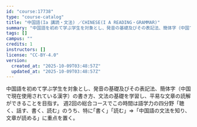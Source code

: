 ```yaml
---
id: "course:17738"
type: "course-catalog"
title: "中国語(Ia 講読・文法) ／CHINESE(I A READING・GRAMMAR)"
summary: "中国語を初めて学ぶ学生を対象とし、発音の基礎及びその表記法、簡体字（中国で現在使用されている漢字）の書き方、文法の基礎を学習し、平易な文章の読解ができることを目指す。 週2回の総合コースでこの時間は語学力の四分野「聴く、話す、書く、読む」の…"
tags: []
campus: ""
credits: 1
instructors: []
license: "CC-BY-4.0"
version:
  created_at: "2025-10-09T03:48:57Z"
  updated_at: "2025-10-09T03:48:57Z"
---
```

中国語を初めて学ぶ学生を対象とし、発音の基礎及びその表記法、簡体字（中国で現在使用されている漢字）の書き方、文法の基礎を学習し、平易な文章の読解ができることを目指す。 週2回の総合コースでこの時間は語学力の四分野「聴く、話す、書く、読む」のうち、特に｢書く｣「読む」⇒「中国語の文法を知り、文章が読める」に重点を置く。
